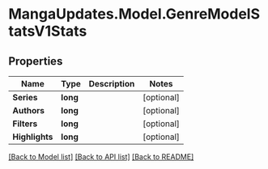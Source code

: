 # MangaUpdates.Model.GenreModelStatsV1Stats

## Properties

Name | Type | Description | Notes
------------ | ------------- | ------------- | -------------
**Series** | **long** |  | [optional] 
**Authors** | **long** |  | [optional] 
**Filters** | **long** |  | [optional] 
**Highlights** | **long** |  | [optional] 

[[Back to Model list]](../README.md#documentation-for-models) [[Back to API list]](../README.md#documentation-for-api-endpoints) [[Back to README]](../README.md)

